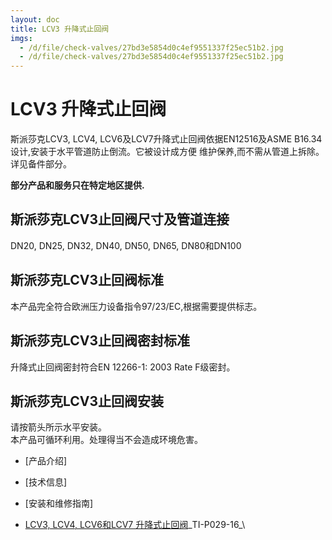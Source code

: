 ```yaml
---
layout: doc
title: LCV3 升降式止回阀
imgs:
  - /d/file/check-valves/27bd3e5854d0c4ef9551337f25ec51b2.jpg
  - /d/file/check-valves/27bd3e5854d0c4ef9551337f25ec51b2.jpg
---
```


# LCV3 升降式止回阀

斯派莎克LCV3, LCV4, LCV6及LCV7升降式止回阀依据EN12516及ASME B16.34设计,安装于水平管道防止倒流。它被设计成方便 维护保养,而不需从管道上拆除。详见备件部分。

**部分产品和服务只在特定地区提供.**

## 斯派莎克LCV3止回阀尺寸及管道连接

DN20, DN25, DN32, DN40, DN50, DN65, DN80和DN100

## 斯派莎克LCV3止回阀标准

本产品完全符合欧洲压力设备指令97/23/EC,根据需要提供标志。

## 斯派莎克LCV3止回阀密封标准

升降式止回阀密封符合EN 12266-1: 2003 Rate F级密封。

## 斯派莎克LCV3止回阀安装

请按箭头所示水平安装。  
本产品可循环利用。处理得当不会造成环境危害。

- [产品介绍]
- [技术信息]
- [安装和维修指南]

- [LCV3, LCV4, LCV6和LCV7 升降式止回阀](/d/pdf/TI-P029-16-LCV3,%20LCV4,%20LCV6和LCV7%20升降式止回阀.pdf)\_TI-P029-16\_\
